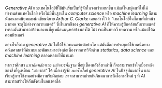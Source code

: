 _Generative AI_ และเทคโนโลยีที่ใช้มันเริ่มเป็นที่รู้จักในวงกว้างมากขึ้น แม้แต่ในหมู่คนที่ไม่ได้ทำงานด้านเทคโนโลยี หรือไม่มีพื้นฐานใน _computer science_ หรือ _machine learning_ ก็ตาม นักอนาคตนิยมและนักเขียนนิยาย _Arthur C. Clarke_ เคยกล่าวไว้ว่า “เทคโนโลยีใดก็ตามที่ล้ำหน้ามากพอ จะดูไม่ต่างจากเวทมนตร์” ซึ่งในกรณีของ _generative AI_ ก็ให้ความรู้สึกคล้ายกับเวทมนตร์ เพราะมันสามารถสร้างผลงานที่ดูเหมือนมนุษย์สร้างเองได้ ไม่ว่าจะเป็นบทกวี บทความ หรือแม้แต่โค้ดคอมพิวเตอร์

อย่างไรก็ตาม _generative AI_ ไม่ได้ใช้เวทมนตร์แต่อย่างใด แต่มันคือการประยุกต์ใช้เทคนิคทางคณิตศาสตร์ที่ค้นพบและพัฒนามาอย่างต่อเนื่องจากการวิจัยด้าน _statistics_, _data science_ และ _machine learning_ ตลอดหลายปีที่ผ่านมา

หากเราศึกษา _แนวคิดหลัก_ และ _หลักการพื้นฐาน_ ที่อยู่เบื้องหลังสิ่งเหล่านี้ ก็จะสามารถเข้าใจเบื้องหลังของสิ่งที่ดูเหมือน “มายากล” ได้ เมื่อเรารู้จัก _เทคโนโลยี generative AI_ ในปัจจุบันมากขึ้น และเรียนรู้การใช้งานอย่างมีความรับผิดชอบ เราจะสามารถช่วยกันจินตนาการถึงโอกาสใหม่ ๆ ที่ _AI_ สามารถสร้างให้กับสังคมในอนาคตได้

